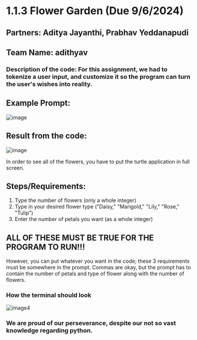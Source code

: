 # 1.1.3 Flower Garden (Due 9/6/2024)
## Partners: Aditya Jayanthi, Prabhav Yeddanapudi
## Team Name: adithyav

### Description of the code: For this assignment, we had to tokenize a user input, and customize it so the program can turn the user's wishes into reality.

## Example Prompt:
![image](https://github.com/user-attachments/assets/d8ce4035-4d80-4e10-b699-c07c86cd3cfc)

## Result from the code:
![image](https://github.com/user-attachments/assets/53b4b691-1f4b-4e8c-91ac-13630dc1e0db)

In order to see all of the flowers, you have to put the turtle application in full screen.

## Steps/Requirements:
1. Type the number of flowers (only a whole integer)
2. Type in your desired flower type ("Daisy," "Marigold," "Lily," "Rose," "Tulip")
3. Enter the number of petals you want (as a whole integer)
## ALL OF THESE MUST BE TRUE FOR THE PROGRAM TO RUN!!!
However, you can put whatever you want in the code; these 3 requirements must be somewhere in the prompt. Commas are okay, but the prompt has to contain the number of petals and type of flower along with the number of flowers.

### How the terminal should look
![image](https://github.com/user-attachments/assets/cc70e69b-1733-46a3-b1a4-863d4ba56b9c)4

### We are proud of our perseverance, despite our not so vast knowledge regarding python.
